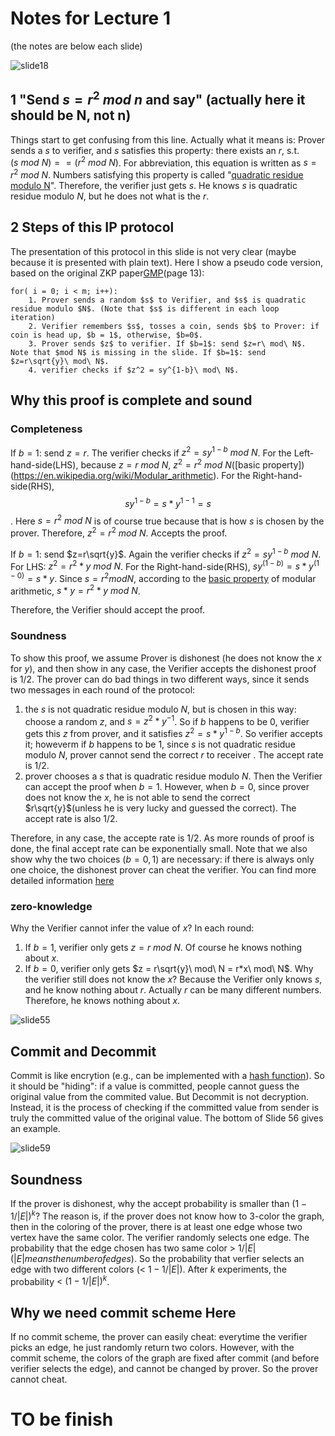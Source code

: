 # Notes for Lecture 1
(the notes are below each slide)

![slide18](./slides/Lecture1-18.jpg)
## 1 "Send $s=r^2\ mod\ n$ and say" (actually here it should be N, not n)
Things start to get confusing from this line. Actually what it means is: Prover sends a $s$ to verifier, and $s$ satisfies this property: there exists an $r$, s.t. $(s\ mod\ N) == (r^2\ mod\ N)$. For abbreviation, this equation is written as $s = r^2\ mod\ N$. Numbers satisfying this property is called "[quadratic residue modulo N](https://en.wikipedia.org/wiki/Quadratic_residue)".
Therefore, the verifier just gets $s$. He knows $s$ is quadratic residue modulo $N$, but he does not what is the $r$.

## 2 Steps of this IP protocol
The presentation of this protocol in this slide is not very clear (maybe because it is presented with plain text). Here I show a pseudo code version, based on the original ZKP paper[GMP](https://people.csail.mit.edu/silvio/Selected%20Scientific%20Papers/Proof%20Systems/The_Knowledge_Complexity_Of_Interactive_Proof_Systems.pdf)(page 13):
```
for( i = 0; i < m; i++):
    1. Prover sends a random $s$ to Verifier, and $s$ is quadratic residue modulo $N$. (Note that $s$ is different in each loop iteration)
    2. Verifier remembers $s$, tosses a coin, sends $b$ to Prover: if coin is head up, $b = 1$, otherwise, $b=0$.
    3. Prover sends $z$ to verifier. If $b=1$: send $z=r\ mod\ N$. Note that $mod N$ is missing in the slide. If $b=1$: send $z=r\sqrt{y}\ mod\ N$.
    4. verifier checks if $z^2 = sy^{1-b}\ mod\ N$.
```


## Why this proof is complete and sound
### Completeness
If $b=1$: send $z=r$. The verifier checks if $z^2 = sy^{1-b}\ mod\ N$. For the Left-hand-side(LHS), because $z=r\ mod\ N$, $z^2 = r^2\ mod\ N$([basic property])(https://en.wikipedia.org/wiki/Modular_arithmetic). For the Right-hand-side(RHS), $$sy^{1-b}=s*y^{1-1}=s$$. Here $s = r^2\ mod\ N$ is of course true because that is how $s$ is chosen by the prover. Therefore, $z^2 = r^2\ mod\ N$. Accepts the proof.

If $b=1$: send $z=r\sqrt{y}$. Again the verifier checks if $z^2 = sy^{1-b}\ mod\ N$. For LHS: $z^2 = r^2*y\ mod\ N$. For the Right-hand-side(RHS), $sy^(1-b)=s*y^(1-0) = s*y$. Since $s = r^2 mod N$, according to the [basic property](https://en.wikipedia.org/wiki/Modular_arithmetic) of modular arithmetic, $s*y = r^2*y\ mod\ N$.

Therefore, the Verifier should accept the proof.

### Soundness
To show this proof, we assume Prover is dishonest (he does not know the $x$ for $y$), and then show in any case, the Verifier accepts the dishonest proof is 1/2.
The prover can do bad things in two different ways, since it sends two messages in each round of the protocol:
1. the $s$ is not quadratic residue modulo $N$, but is chosen in this way: choose a random $z$, and $s = z^2*y^{-1}$. So if $b$ happens to be 0, verifier gets this $z$ from prover, and it satisfies $z^2 = s*y^{1-b}$. So verifier accepts it; howeverm if $b$ happens to be 1, since $s$ is not quadratic residue modulo $N$, prover cannot send the correct $r$ to receiver . The accept rate is 1/2.
2. prover chooses a $s$ that is quadratic residue modulo $N$. Then the Verifier can accept the proof when $b=1$. However, when $b=0$, since prover does not know the $x$, he is not able to send the correct $r\sqrt{y}$(unless he is very lucky and guessed the correct). The accept rate is also 1/2.


Therefore, in any case, the accepte rate is 1/2. As more rounds of proof is done, the final accept rate can be exponentially small.
Note that we also show why the two choices ($b=0, 1$) are necessary: if there is always only one choice, the dishonest prover can cheat the verifier.
You can find more detailed information [here](https://crypto.stackexchange.com/questions/9528/zero-knowledge-proof-using-quadratic-residue-why-two-options)

### zero-knowledge
Why the Verifier cannot infer the value of $x$? In each round:
1. If $b=1$, verifier only gets $z = r\ mod\ N$. Of course he knows nothing about $x$.
2. If $b=0$, verifier only gets $z = r\sqrt{y}\ mod\ N = r*x\ mod\ N$. Why the verifier still does not know the $x$? Because the Verifier only knows $s$,
and he know nothing about $r$. Actually $r$ can be many different numbers. Therefore, he knows nothing about $x$. 


![slide55](./slides/Lecture1-55.jpg)
## Commit and Decommit
Commit is like encrytion (e.g., can be implemented with a [hash function](https://crypto.stackexchange.com/questions/6790/commitment-scheme-using-hash-functions)). So it should be "hiding": if a value is committed, people cannot guess the original value from the commited value. 
But Decommit is not decryption. Instead, it is the process of checking if the committed value from sender is truly the committed value of the original value. The bottom of Slide 56 gives an example. 

![slide59](./slides/Lecture1-59.jpg)
## Soundness
If the prover is dishonest, why the accept probability is smaller than $(1-1/|E|)^k$?
The reason is, if the prover does not know how to 3-color the graph, then in the coloring of the prover, there is at least one edge whose two vertex have the same color.
The verifier randomly selects one edge. The probability that the edge chosen has two same color $>\ 1/|E|$ ($|E| means the number of edges$). 
So the probability that verfier selects an edge with two different colors $(<\ 1-1/|E|)$. 
After $k$ experiments, the probability $<\ (1-1/|E|)^k$. 

## Why we need commit scheme Here
If no commit scheme, the prover can easily cheat: everytime the verifier picks an edge, he just randomly return two colors. However, with the commit scheme, the colors of the graph are fixed after commit (and before verifier selects the edge), and cannot be changed by prover. So the prover cannot cheat.

# TO be finish
